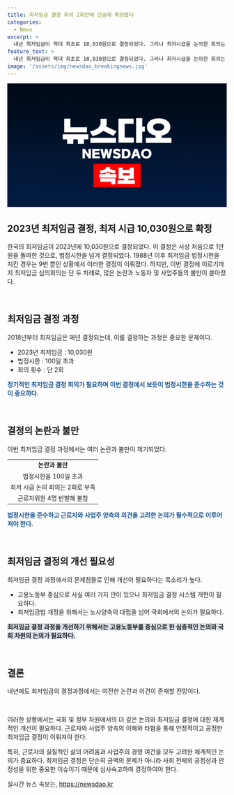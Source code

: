 ```yaml
---
title: 최저임금 결정 회의 2회만에 단숨에 확정됐다
categories:
  - News
excerpt: >
  내년 최저임금이 역대 최초로 10,030원으로 결정되었다. 그러나 최저시급을 논의한 회의는 단 2회에 불과했고 법정시한을 100일에 걸쳐 어겼다. 최저임금 위원회의 노동자위원들은 표결에 반발해 불참하는 등 노동자와 기업의 입장은 엇갈린 채 제도 개선이 필요한 상황이다. 하지만 노사간의 대립과 국회의 결정이 필요한 만큼 내년에도 비슷한 상황이 반복될 것으로 전망된다.
feature_text: >
  내년 최저임금이 역대 최초로 10,030원으로 결정되었다. 그러나 최저시급을 논의한 회의는 단 2회에 불과했고 법정시한을 100일에 걸쳐 어겼다. 최저임금 위원회의 노동자위원들은 표결에 반발해 불참하는 등 노동자와 기업의 입장은 엇갈린 채 제도 개선이 필요한 상황이다. 하지만 노사간의 대립과 국회의 결정이 필요한 만큼 내년에도 비슷한 상황이 반복될 것으로 전망된다.
image: '/assets/img/newsdao_breakingnews.jpg'
---
```


<p><img src="/assets/img/newsdao_breakingnews.jpg" alt="cryptoinkorea 속보" /></p>

<h2>2023년 최저임금 결정, 최저 시급 10,030원으로 확정</h2>

<p>한국의 최저임금이 2023년에 10,030원으로 결정되었다. 이 결정은 사상 처음으로 1만원을 돌파한 것으로, 법정시한을 넘겨 결정되었다. 1988년 이후 최저임금 법정시한을 지킨 경우는 9번 뿐인 상황에서 이러한 결정이 이뤄졌다. 하지만, 이번 결정에 이르기까지 최저임금 심의회의는 단 두 차례로, 많은 논란과 노동자 및 사업주들의 불만이 쏟아졌다.</p>

<p data-ke-size="size16">&nbsp;</p>

<h2 data-ke-size="size26">최저임금 결정 과정</h2>

<p>2018년부터 최저임금은 매년 결정되는데, 이를 결정하는 과정은 중요한 문제이다.</p>

<ul>
  <li>2023년 최저임금 : 10,030원</li>
  <li>법정시한 : 100일 초과</li>
  <li>회의 횟수 : 단 2회</li>
</ul>

<p><b><span style="color: #1a5490;">정기적인 최저임금 결정 회의가 필요하며 이번 결정에서 보듯이 법정시한을 준수하는 것이 중요하다.</span></b></p>

<p data-ke-size="size16">&nbsp;</p>

<h2 data-ke-size="size26">결정의 논란과 불만</h2>

<p>이번 최저임금 결정 과정에서는 여러 논란과 불만이 제기되었다.</p>

<table>
  <tr>
    <td style="text-align: center; height: 17px;"><b>논란과 불만</b></td>
  </tr>
  <tr>
    <td style="text-align: center; height: 17px;">법정시한을 100일 초과</td>
  </tr>
  <tr>
    <td style="text-align: center; height: 17px;">최저 시급 논의 회의는 2회로 부족</td>
  </tr>
  <tr>
    <td style="text-align: center; height: 17px;">근로자위원 4명 반발해 불참</td>
  </tr>
</table>

<p><b><span style="color: #1a5490;">법정시한을 준수하고 근로자와 사업주 양측의 의견을 고려한 논의가 필수적으로 이루어져야 한다.</span></b></p>

<p data-ke-size="size16">&nbsp;</p>

<h2 data-ke-size="size26">최저임금 결정의 개선 필요성</h2>

<p>최저임금 결정 과정에서의 문제점들로 인해 개선이 필요하다는 목소리가 높다.</p>

<ul>
  <li>고용노동부 중심으로 사실 여러 가지 안이 있으나 최저임금 결정 시스템 개편이 필요하다.</li>
  <li>최저임금법 개정을 위해서는 노사양측의 대립을 넘어 국회에서의 논의가 필요하다.</li>
</ul>

<p><b><span style="background-color: #21538527;">최저임금 결정 과정을 개선하기 위해서는 고용노동부를 중심으로 한 심층적인 논의와 국회 차원의 논의가 필요하다.</span></b></p>

<p data-ke-size="size16">&nbsp;</p>

<h2 data-ke-size="size26">결론</h2>

<p>내년에도 최저임금의 결정과정에서는 여전한 논란과 이견이 존재할 전망이다.</p>

<p data-ke-size="size16">&nbsp;</p>

<p>이러한 상황에서는 국회 및 정부 차원에서의 더 깊은 논의와 최저임금 결정에 대한 체계적인 개선이 필요하다. 근로자와 사업주 양측의 이해와 타협을 통해 안정적이고 공정한 최저임금 결정이 이뤄져야 한다.</p>

<p>특히, 근로자의 실질적인 삶의 어려움과 사업주의 경영 여건을 모두 고려한 체계적인 논의가 중요하다. 최저임금 결정은 단순히 금액의 문제가 아니라 사회 전체의 공정성과 안정성을 위한 중요한 이슈이기 때문에 심사숙고하여 결정하여야 한다.</p>
실시간 뉴스 속보는, <a href="https://newsdao.kr" rel="dofollow">https://newsdao.kr</a>


